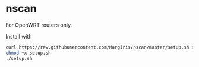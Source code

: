 # nscan

For OpenWRT routers only.

Install with

```sh
curl https://raw.githubusercontent.com/Margiris/nscan/master/setup.sh > setup.sh
chmod +x setup.sh
./setup.sh
```
